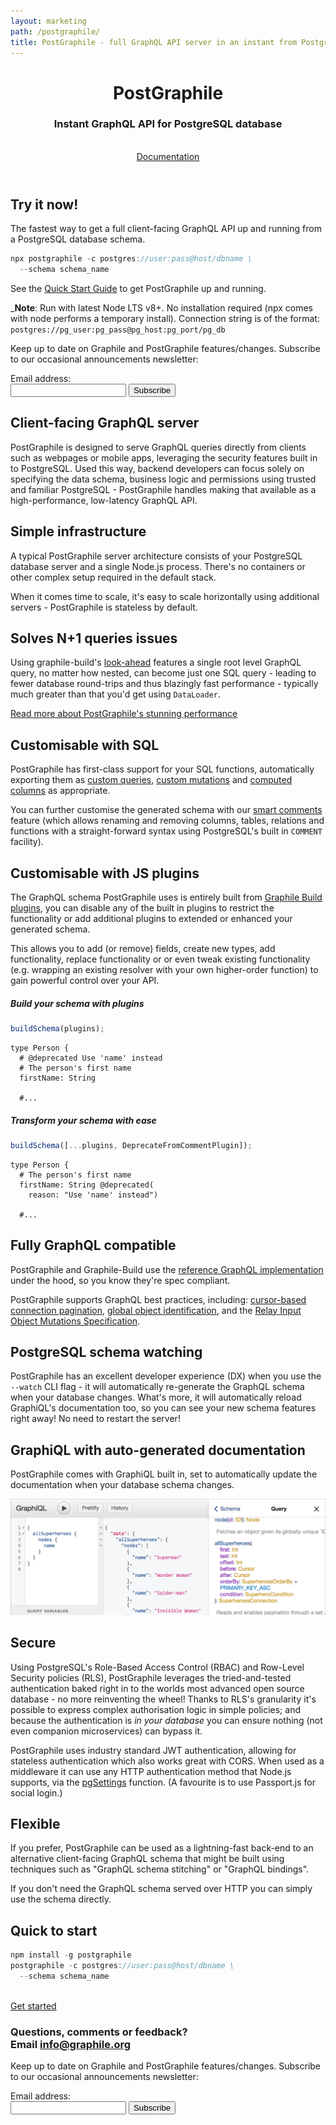 ```yaml
---
layout: marketing
path: /postgraphile/
title: PostGraphile - full GraphQL API server in an instant from PostgreSQL database
---
```


<!-- **************************************** -->

<header class='hero simple'>
<div class='container'>
<div class='row'>
<div class='col-xs-12'>
<div class='hero-block'>

# PostGraphile

<h3>
  Instant GraphQL API for PostgreSQL database
</h3>

<br />
<div class='flex'>
<a class='button--solid-light' href='/postgraphile/introduction/'>Documentation <span class='fa fa-fw fa-long-arrow-right' /></a>
</div>

</div>
</div>
</div>
</div>
</header>

<!-- **************************************** -->

<section>
<div class='container'>

<div class='row flex-wrap-reverse'>
<div class='text-center col-xs-12 col-md-9 col-lg-7'>
<div class='hero-block'>

## Try it now!

The fastest way to get a full client-facing GraphQL API up and running from
a PostgreSQL database schema.

```js
npx postgraphile -c postgres://user:pass@host/dbname \
  --schema schema_name
```

See the [Quick Start Guide](/postgraphile/quick-start-guide/) to get PostGraphile up and running.

\_**Note**: Run with latest Node LTS v8+. No installation required
(npx comes with node performs a temporary install). Connection string is of the format:
`postgres://pg_user:pg_pass@pg_host:pg_port/pg_db`

<form action="//graphile.us16.list-manage.com/subscribe/post?u=d103f710cf00a9273b55e8e9b&amp;id=c3a9eb5c4e" method="post" id="mc-embedded-subscribe-form" name="mc-embedded-subscribe-form" class="validate" target="_blank" novalidate="novalidate">
<div id="mc_embed_signup_scroll" class="center hero-block">
<p>Keep up to date on Graphile and PostGraphile features/changes.
Subscribe to our occasional announcements newsletter:</p>
<div class="mc-field-group form-inline justify-content-center">
<div class="form-group">
<div class="mb2">
<label class="label--small" for="mce-EMAIL">Email address:</label>
</div>
<input autocapitalize="off" autocomplete="off" autocorrect="off" class="input-text mb0-ns mb1" id="mce-EMAIL" name="EMAIL" spellcheck="false" type="email" value="">
<!-- real people should not fill this in and expect good things - do not remove this or risk form bot signups-->
<div style="position: absolute; left: -5000px;" aria-hidden="true"><input type="text" name="b_d103f710cf00a9273b55e8e9b_c3a9eb5c4e" tabindex="-1" value=""></div>
<input class="button--solid" id="mc-embedded-subscribe" name="subscribe" type="submit" value="Subscribe">
</div>
<div id="mce-responses" class="clear">
<div class="response" id="mce-error-response" style="display:none"></div>
<div class="response" id="mce-success-response" style="display:none"></div>
</div>
</div>
</div>
</form>

</div>
</div>
<div class='text-center col-xs-12 col-md-3 col-lg-5 postgraphile-logo-bg'>
</div>
</div>

</div>
</section>

<!-- **************************************** -->

<section>
<div class='container'>

<div class='row'>
<div class='col-xs-12'>
<div class='hero-block'>

## Client-facing GraphQL server

PostGraphile is designed to serve GraphQL queries directly from clients such as
webpages or mobile apps, leveraging the security features built in to
PostgreSQL. Used this way, backend developers can focus solely on specifying
the data schema, business logic and permissions using trusted and familiar
PostgreSQL - PostGraphile handles making that available as a high-performance,
low-latency GraphQL API.

</div>
</div>
</div>

</div>
</section>

<!-- **************************************** -->

<section>
<div class='container'>

<div class='row'>
<div class='col-xs-12'>
<div class='hero-block'>

## Simple infrastructure

A typical PostGraphile server architecture consists of your PostgreSQL database
server and a single Node.js process. There's no containers or other complex setup
required in the default stack.

When it comes time to scale, it's easy to scale horizontally using additional
servers - PostGraphile is stateless by default.

</div>
</div>
</div>

</div>
</section>

<!-- **************************************** -->

<section>
<div class='container'>

<div class='row'>
<div class='col-xs-12'>
<div class='hero-block'>

## Solves N+1 queries issues

Using graphile-build's [look-ahead](/graphile-build/look-ahead/) features a
single root level GraphQL query, no matter how nested, can become just one SQL
query - leading to fewer database round-trips and thus blazingly fast
performance - typically much greater than that you'd get using `DataLoader`.

[Read more about PostGraphile's stunning performance](/postgraphile/performance/)

</div>
</div>
</div>

</div>
</section>

<!-- **************************************** -->

<section>
<div class='container'>

<div class='row'>
<div class='col-xs-12'>
<div class='hero-block'>

## Customisable with SQL

PostGraphile has first-class support for your SQL functions, automatically
exporting them as [custom queries](/postgraphile/custom-queries/), [custom
mutations](/postgraphile/custom-mutations/) and [computed
columns](/postgraphile/computed-columns/) as appropriate.

You can further customise the generated schema with our [smart
comments](/postgraphile/smart-comments/) feature (which allows renaming and
removing columns, tables, relations and functions with a straight-forward
syntax using PostgreSQL's built in `COMMENT` facility).

</div>
</div>
</div>

</div>
</section>

<!-- **************************************** -->

<section>
<div class='container'>

<div class='row'>
<div class='col-xs-12'>
<div class='hero-block'>

## Customisable with JS plugins

The GraphQL schema PostGraphile uses is entirely built from [Graphile Build
plugins](https://github.com/graphile/graphile-build/tree/master/packages/graphile-build-pg/src/plugins),
you can disable any of the built in plugins to restrict the functionality or
add additional plugins to extended or enhanced your generated schema.

This allows you to add (or remove) fields, create new types, add functionality,
replace functionality or or even tweak existing functionality (e.g. wrapping an
existing resolver with your own higher-order function) to gain powerful control
over your API.

</div>
</div>
</div>

<div class='row'>
<div class='col-lg-6 col-md-9 col-xs-12'>

##### Build your schema with plugins

```js
buildSchema(plugins);
```

```graphql{2}
type Person {
  # @deprecated Use 'name' instead
  # The person's first name
  firstName: String

  #...
```

</div><!-- /col-6 -->
<div class='col-lg-6 col-md-9 col-xs-12'>

##### Transform your schema with ease

```js
buildSchema([...plugins, DeprecateFromCommentPlugin]);
```

```graphql{3-4}
type Person {
  # The person's first name
  firstName: String @deprecated(
    reason: "Use 'name' instead")

  #...
```

</div>
</div>

</div>
</section>

<!-- **************************************** -->

<section>
<div class='container'>

<div class='row'>
<div class='col-xs-12'>
<div class='hero-block'>

## Fully GraphQL compatible

PostGraphile and Graphile-Build use the [reference GraphQL
implementation](http://graphql.org/graphql-js/) under the hood, so you know
they're spec compliant.

PostGraphile supports GraphQL best practices, including: [cursor-based
connection
pagination](https://facebook.github.io/relay/graphql/connections.htm), [global
object
identification](https://facebook.github.io/relay/graphql/objectidentification.htm),
and the [Relay Input Object Mutations
Specification](https://facebook.github.io/relay/graphql/mutations.htm).

</div>
</div>
</div>

</div>
</section>
<!-- **************************************** -->

<section>
<div class='container'>

<div class='row'>
<div class='col-xs-12'>
<div class='hero-block'>

## PostgreSQL schema watching

PostGraphile has an excellent developer experience (DX) when you use the
`--watch` CLI flag - it will automatically re-generate the GraphQL schema when
your database changes. What's more, it will automatically reload GraphiQL's
documentation too, so you can see your new schema features right away! No need
to restart the server!

</div>
</div>
</div>

</div>
</section>

<!-- **************************************** -->

<section>
<div class='container'>

<div class='row'>
<div class='col-xs-12'>
<div class='hero-block'>

## GraphiQL with auto-generated documentation

PostGraphile comes with GraphiQL built in, set to automatically update the
documentation when your database schema changes.

<div class="full-width">

![GraphiQL displaying allSuperheroes](./graphiql-superheroes.png)

</div>

</div>
</div>
</div>

</div>
</section>

<!-- **************************************** -->

<section>
<div class='container'>

<div class='row'>
<div class='col-xs-12'>
<div class='hero-block'>

## Secure

Using PostgreSQL's Role-Based Access Control (RBAC) and Row-Level Security
policies (RLS), PostGraphile leverages the tried-and-tested authentication
baked right in to the worlds most advanced open source database - no more
reinventing the wheel! Thanks to RLS's granularity it's possible to express
complex authorisation logic in simple policies; and because the authentication
is _in your database_ you can ensure nothing (not even companion microservices)
can bypass it.

PostGraphile uses industry standard JWT authentication, allowing for stateless
authentication which also works great with CORS. When used as a middleware it
can use any HTTP authentication method that Node.js supports, via the
[pgSettings](/postgraphile/usage-library/#exposing-http-request-data-to-postgresql)
function. (A favourite is to use Passport.js for social login.)

</div>
</div>
</div>

</div>
</section>

<!-- **************************************** -->

<section>
<div class='container'>

<div class='row'>
<div class='col-xs-12'>
<div class='hero-block'>

## Flexible

If you prefer, PostGraphile can be used as a lightning-fast back-end to an
alternative client-facing GraphQL schema that might be built using techniques
such as "GraphQL schema stitching" or "GraphQL bindings".

If you don't need the GraphQL schema served over HTTP you can simply use the
schema directly.

</div>
</div>
</div>

</div>
</section>

<!-- **************************************** -->

<section>
<div class='container'>

<div class='row'>
<div class='text-center col-xs-12'>
<div class='hero-block'>

## Quick to start

</div>
</div>
</div>

<div class='row'>
<div class='text-center col-xs-12 col-md-9 col-lg-7'>

```js
npm install -g postgraphile
postgraphile -c postgres://user:pass@host/dbname \
  --schema schema_name
```

</div>
</div>

<br />
<div class='row'>
<div class='text-center col-xs-12'>
<a class='strong-link' href='/postgraphile/introduction/'>Get started <span class='fa fa-fw fa-long-arrow-right' /></a>
</div>

</div>

</div>
</section>

<!-- **************************************** -->

<section class='mailinglist'>
<div class='container'>

<div class='row'>
<div class='col-xs-12'>
<div class='hero-block'>

<h3>
Questions, comments or feedback?
<br />
Email <a href="mailto:info@graphile.org?subject=Graphile%20question/comment/feedback:)">info@graphile.org</a>
</h3>

<form action="//graphile.us16.list-manage.com/subscribe/post?u=d103f710cf00a9273b55e8e9b&amp;id=c3a9eb5c4e" method="post"
id="mc-embedded-subscribe-form" name="mc-embedded-subscribe-form" class="validate" target="_blank" novalidate>
  <div id="mc_embed_signup_scroll" class="center hero-block">
    <p>Keep up to date on Graphile and PostGraphile features/changes.
    Subscribe to our occasional announcements newsletter:</p>
    <div class="mc-field-group form-inline justify-content-center">
      <div class='form-group'>
        <div class="mb2">
          <label class="label--small" for="mce-EMAIL">Email address:</label>
        </div>
          <input
            autocapitalize="off"
            autocomplete="off"
            autocorrect="off"
            class="input-text mb0-ns mb1"
            id="mce-EMAIL"
            name="EMAIL"
            spellcheck="false"
            type="email"
            value=""
          />
        <!-- real people should not fill this in and expect good things - do not remove this or risk form bot signups-->
        <div style="position: absolute; left: -5000px;" aria-hidden="true"><input type="text" name="b_d103f710cf00a9273b55e8e9b_c3a9eb5c4e" tabindex="-1" value="" /></div>
        <input
          class="button--solid"
          id="mc-embedded-subscribe"
          name="subscribe"
          type="submit"
          value="Subscribe"
        />
      </div>
      <div id="mce-responses" class="clear">
        <div class="response" id="mce-error-response" style="display:none"></div>
        <div class="response" id="mce-success-response" style="display:none"></div>
      </div>
    </div>
  </div>
</form>

</div>
</div>
</div>

</div>
</section>

<!-- **************************************** -->
